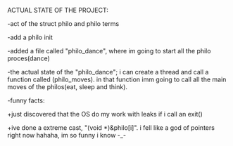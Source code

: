 ACTUAL STATE OF THE PROJECT:

-act of the struct philo and philo terms


-add a philo init


-added a file called "philo_dance", where im going to start all
 the philo proces(dance)


-the actual state of the "philo_dance";
    i can create a thread and call a function called (philo_moves).
    in that function imm going to call all the main moves of
    the philos(eat, sleep and think).


-funny facts:


+just discovered that the OS do my work with leaks if i call an exit()

+ive done a extreme cast, "(void *)&philo[i]". i fell like a god of pointers right now hahaha, im so funny i know -_-

